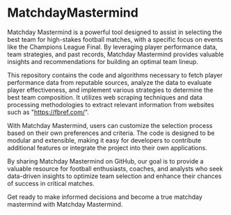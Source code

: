 # MatchdayMastermind

Matchday Mastermind is a powerful tool designed to assist in selecting the best team for high-stakes football matches, with a specific focus on events like the Champions League Final. By leveraging player performance data, team strategies, and past records, Matchday Mastermind provides valuable insights and recommendations for building an optimal team lineup.

This repository contains the code and algorithms necessary to fetch player performance data from reputable sources, analyze the data to evaluate player effectiveness, and implement various strategies to determine the best team composition. It utilizes web scraping techniques and data processing methodologies to extract relevant information from websites such as "https://fbref.com/".

With Matchday Mastermind, users can customize the selection process based on their own preferences and criteria. The code is designed to be modular and extensible, making it easy for developers to contribute additional features or integrate the project into their own applications.

By sharing Matchday Mastermind on GitHub, our goal is to provide a valuable resource for football enthusiasts, coaches, and analysts who seek data-driven insights to optimize team selection and enhance their chances of success in critical matches.

Get ready to make informed decisions and become a true matchday mastermind with Matchday Mastermind.
